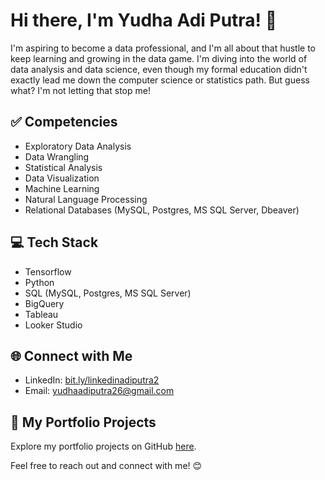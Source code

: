 # Hi there, I'm Yudha Adi Putra! 👋

I'm aspiring to become a data professional, and I'm all about that hustle to keep learning and growing in the data game. I'm diving into the world of data analysis and data science, even though my formal education didn't exactly lead me down the computer science or statistics path. But guess what? I'm not letting that stop me!

## ✅ Competencies
- Exploratory Data Analysis
- Data Wrangling
- Statistical Analysis
- Data Visualization
- Machine Learning
- Natural Language Processing
- Relational Databases (MySQL, Postgres, MS SQL Server, Dbeaver)

## 💻 Tech Stack
- Tensorflow
- Python
- SQL (MySQL, Postgres, MS SQL Server)
- BigQuery
- Tableau
- Looker Studio

## 🌐 Connect with Me
- LinkedIn: [bit.ly/linkedinadiputra2](https://bit.ly/linkedinadiputra2)
- Email: yudhaadiputra26@gmail.com

## 🚀 My Portfolio Projects
Explore my portfolio projects on GitHub [here](https://github.com/yudhaadi77/MyPortofolio).

Feel free to reach out and connect with me! 😊

